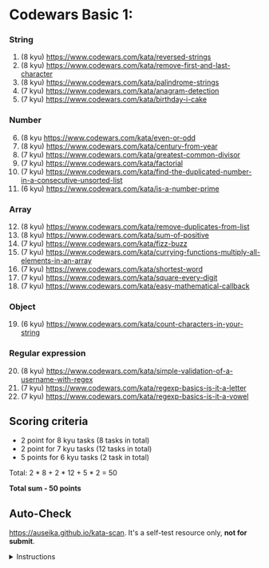 # Codewars Basic 1:

### String

1. (8 kyu) https://www.codewars.com/kata/reversed-strings
2. (8 kyu) https://www.codewars.com/kata/remove-first-and-last-character
3. (8 kyu) https://www.codewars.com/kata/palindrome-strings
4. (7 kyu) https://www.codewars.com/kata/anagram-detection
5. (7 kyu) https://www.codewars.com/kata/birthday-i-cake

### Number

6. (8 kyu https://www.codewars.com/kata/even-or-odd
7. (8 kyu) https://www.codewars.com/kata/century-from-year
8. (7 kyu) https://www.codewars.com/kata/greatest-common-divisor
9. (7 kyu) https://www.codewars.com/kata/factorial
10. (7 kyu) https://www.codewars.com/kata/find-the-duplicated-number-in-a-consecutive-unsorted-list
11. (6 kyu) https://www.codewars.com/kata/is-a-number-prime

### Array

12. (8 kyu) https://www.codewars.com/kata/remove-duplicates-from-list
13. (8 kyu) https://www.codewars.com/kata/sum-of-positive
14. (7 kyu) https://www.codewars.com/kata/fizz-buzz
15. (7 kyu) https://www.codewars.com/kata/currying-functions-multiply-all-elements-in-an-array
16. (7 kyu) https://www.codewars.com/kata/shortest-word
17. (7 kyu) https://www.codewars.com/kata/square-every-digit
18. (7 kyu) https://www.codewars.com/kata/easy-mathematical-callback

### Object

19. (6 kyu) https://www.codewars.com/kata/count-characters-in-your-string

### Regular expression

20. (8 kyu) https://www.codewars.com/kata/simple-validation-of-a-username-with-regex
21. (7 kyu) https://www.codewars.com/kata/regexp-basics-is-it-a-letter
22. (7 kyu) https://www.codewars.com/kata/regexp-basics-is-it-a-vowel

## Scoring criteria

- 2 point for 8 kyu tasks (8 tasks in total)
- 2 point for 7 kyu tasks (12 tasks in total)
- 5 points for 6 kyu tasks (2 task in total)

Total: 2 \* 8 + 2 \* 12 + 5 \* 2 = 50

**Total sum - 50 points**

## Auto-Check

https://auseika.github.io/kata-scan. It's a self-test resource only, **not for submit**.

<details>
<summary>Instructions</summary>

1. Insert the list below into cata scan input.
<pre>
https://www.codewars.com/kata/reversed-strings
https://www.codewars.com/kata/remove-first-and-last-character
https://www.codewars.com/kata/palindrome-strings
https://www.codewars.com/kata/anagram-detection
https://www.codewars.com/kata/birthday-i-cake
https://www.codewars.com/kata/even-or-odd
https://www.codewars.com/kata/century-from-year
https://www.codewars.com/kata/greatest-common-divisor
https://www.codewars.com/kata/factorial
https://www.codewars.com/kata/find-the-duplicated-number-in-a-consecutive-unsorted-list
https://www.codewars.com/kata/is-a-number-prime
https://www.codewars.com/kata/remove-duplicates-from-list
https://www.codewars.com/kata/sum-of-positive
https://www.codewars.com/kata/fizz-buzz
https://www.codewars.com/kata/currying-functions-multiply-all-elements-in-an-array
https://www.codewars.com/kata/shortest-word
https://www.codewars.com/kata/square-every-digit
https://www.codewars.com/kata/easy-mathematical-callback
https://www.codewars.com/kata/count-characters-in-your-string
https://www.codewars.com/kata/simple-validation-of-a-username-with-regex
https://www.codewars.com/kata/regexp-basics-is-it-a-letter
https://www.codewars.com/kata/regexp-basics-is-it-a-vowel
username
</pre>
2. Change `username` to your one.
3. Click 'CHECK' to see the result.
</details>
